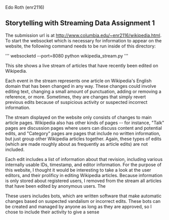 Edo Roth (enr2116)

Storytelling with Streaming Data Assignment 1
-------------------

 The submission url is at http://www.columbia.edu/~enr2116/wikipedia.html. To start the websocket which is necessary for information to appear on the website, the following command needs to be run inside of this directory:

 '''
 websocketd --port=8080 python wikipedia_stream.py
 '''

 This site shows a live stream of articles that have recently been edited on Wikipedia.

 Each event in the stream represents one article on Wikipedia's English domain that has been changed in any way. These changes could involve editing text, changing a small amount of punctuation, adding or removing a reference, or more. Sometimes, they are changes that simply revert previous edits because of suspicious activity or suspected incorrect information. 

 The stream displayed on the website only consists of changes to main article pages. Wikipedia also has other kinds of pages -- for instance, "Talk" pages are discussion pages where users can discuss content and potential edits, and "Category" pages are pages that include no written information, but just group other Wikipedia articles together. Again, these types of edits (which are made roughly about as frequently as article edits) are not included.

 Each edit includes a list of information about that revision, including various internally usable IDs, timestamp, and editor information. For the purpose of this website, I thought it would be interesting to take a look at the user editors, and their prolificy in editing Wikipedia articles. Because information is only stored about registered users, I removed from the stream all articles that have been edited by anonymous users. The

 These users includes bots, which are written software that make automatic changes based on suspected vandalism or incorrect edits. These bots can be created and managed by anyone as long as they are approved, so I chose to include their activity to give a sense